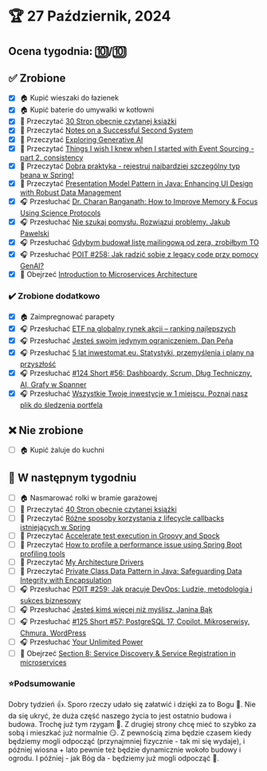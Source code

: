 # 🏆 27 Październik, 2024

## Ocena tygodnia: 🔟/🔟

## ✅ Zrobione
- [x] 🏠 Kupić wieszaki do łazienek
- [x] 🏠 Kupić baterie do umywalki w kotłowni
- [x] 📗 Przeczytać [30 Stron obecnie czytanej książki](https://github.com/BartoszDabek/bdabek.pl/blob/master/miscellaneous/books.md)
- [x] 📗 Przeczytać [Notes on a Successful Second System](https://avdi.codes/notes-on-a-successful-second-system/)
- [x] 📗 Przeczytać [Exploring Generative AI](https://martinfowler.com/articles/exploring-gen-ai.html)
- [x] 📗 Przeczytać [Things I wish I knew when I started with Event Sourcing - part 2, consistency](https://softwaremill.com/things-i-wish-i-knew-when-i-started-with-event-sourcing-part-2-consistency/)
- [x] 📗 Przeczytać [Dobra praktyka - rejestruj najbardziej szczególny typ beana w Spring!](https://cezarysanecki.pl/2024/09/01/dobra-praktyka-zwracaj-najogolnieszy-typ-beana-w-spring/)
- [x] 📗 Przeczytać [Presentation Model Pattern in Java: Enhancing UI Design with Robust Data Management](https://java-design-patterns.com/patterns/presentation-model/)
- [x] 🎧 Przesłuchać [Dr. Charan Ranganath: How to Improve Memory & Focus Using Science Protocols](https://www.hubermanlab.com/episode/dr-charan-ranganath-how-to-improve-memory-focus-using-science-protocols)
- [x] 🎧 Przesłuchać [Nie szukaj pomysłu. Rozwiązuj problemy. Jakub Pawelski](https://youtu.be/D6pTWNgE-UI)
- [x] 🎧 Przesłuchać [Gdybym budował listę mailingową od zera, zrobiłbym TO](https://malawielkafirma.pl/jak-zbudowac-liste-mailingowa-od-zera/)
- [x] 🎧 Przesłuchać [POIT #258: Jak radzić sobie z legacy code przy pomocy GenAI?](https://porozmawiajmyoit.pl/poit-258-jak-radzic-sobie-z-legacy-code-przy-pomocy-genai/)
- [x] 🎥 Obejrzeć [Introduction to Microservices Architecture](https://www.udemy.com/course/master-microservices-with-spring-docker-kubernetes/)

### ✔️ Zrobione dodatkowo
- [x] 🏠 Zaimpregnować parapety
- [x] 🎧 Przesłuchać [ETF na globalny rynek akcji – ranking najlepszych](https://inwestomat.eu/etf-na-globalny-rynek-akcji-ranking-najlepszych/)
- [x] 🎧 Przesłuchać [Jesteś swoim jedynym ograniczeniem. Dan Peña](https://youtu.be/Dnxesr1FH7c)
- [x] 🎧 Przesłuchać [5 lat inwestomat.eu. Statystyki, przemyślenia i plany na przyszłość](https://inwestomat.eu/5-lat-inwestomat-eu/)
- [x] 🎧 Przesłuchać [#124 Short #56: Dashboardy, Scrum, Dług Techniczny, AI, Grafy w Spanner](https://patoarchitekci.io/124/)
- [x] 🎧 Przesłuchać [Wszystkie Twoje inwestycje w 1 miejscu. Poznaj nasz plik do śledzenia portfela](https://inwestomat.eu/wszystkie-twoje-inwestycje-w-1-miejscu/)

## ❌ Nie zrobione
- [ ] 🏠 Kupić żaluje do kuchni

## 📝 W następnym tygodniu
- [ ] 🏠 Nasmarować rolki w bramie garażowej
- [ ] 📗 Przeczytać [40 Stron obecnie czytanej książki](https://github.com/BartoszDabek/bdabek.pl/blob/master/miscellaneous/books.md)
- [ ] 📗 Przeczytać [Różne sposoby korzystania z lifecycle callbacks istniejących w Spring](https://cezarysanecki.pl/2024/09/05/rozne-sposoby-korzystania-z-lifecycle-callbacks-istniejacych-w-spring/)
- [ ] 📗 Przeczytać [Accelerate test execution in Groovy and Spock](https://blog.allegro.tech/2024/09/accelerate-test-execution-in-groovy-spock.html)
- [ ] 📗 Przeczytać [How to profile a performance issue using Spring Boot profiling tools](https://foojay.io/today/how-to-profile-a-performance-issue-using-spring-boot-profiling-tools/)
- [ ] 📗 Przeczytać [My Architecture Drivers](https://event-driven.io/en/architecture_drivers/)
- [ ] 📗 Przeczytać [Private Class Data Pattern in Java: Safeguarding Data Integrity with Encapsulation](https://java-design-patterns.com/patterns/private-class-data/)
- [ ] 🎧 Przesłuchać [POIT #259: Jak pracuje DevOps: Ludzie, metodologia i sukces biznesowy](https://porozmawiajmyoit.pl/poit-259-jak-pracuje-devops-ludzie-metodologia-i-sukces-biznesowy/)
- [ ] 🎧 Przesłuchać [Jesteś kimś więcej niż myślisz. Janina Bąk](https://youtu.be/xPIzh3Hh-nc)
- [ ] 🎧 Przesłuchać [#125 Short #57: PostgreSQL 17, Copilot, Mikroserwisy, Chmura, WordPress](https://patoarchitekci.io/125/)
- [ ] 🎧 Przesłuchać [Your Unlimited Power](https://effortlessenglishshow.com/your-unlimited-power)
- [ ] 🎥 Obejrzeć [Section 8: Service Discovery & Service Registration in microservices](https://www.udemy.com/course/master-microservices-with-spring-docker-kubernetes/)

### ⭐Podsumowanie
Dobry tydzień 👍. Sporo rzeczy udało się załatwić i dzięki za to Bogu 🤗. Nie da się ukryć, że duża część naszego życia to jest ostatnio budowa i budowa. Trochę już tym rzygam 🤮. Z drugiej strony chcę mieć to szybko za sobą i mieszkać już normalnie 😏. Z pewnością zima będzie czasem kiedy będziemy mogli odpocząć (przynajmniej fizycznie - tak mi się wydaje), i później wiosna + lato pewnie też będzie dynamicznie wokoło budowy i ogrodu. I później - jak Bóg da - będziemy już mogli odpocząć 🤫.
